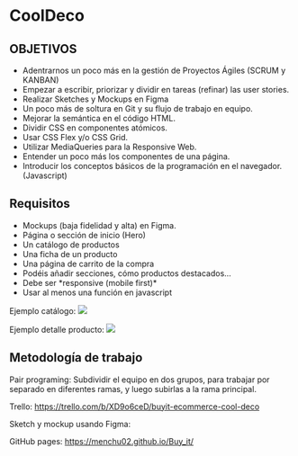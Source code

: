 <h1>CoolDeco</h1>

<h2>OBJETIVOS</h2>
<ul>
<li>
Adentrarnos un poco más en la gestión de Proyectos Ágiles (SCRUM y KANBAN)
</li>
<li>
Empezar a escribir, priorizar y dividir en tareas (refinar) las user stories.
</li>
<li>
Realizar Sketches y Mockups en Figma
</li>
<li>
Un poco más de soltura en Git y su flujo de trabajo en equipo.
</li>
<li>
Mejorar la semántica en el código HTML.
</li>
<li>
Dividir CSS en componentes atómicos.
</li>
<li>
Usar CSS Flex y/o CSS Grid.
</li>
<li>
Utilizar MediaQueries para la Responsive Web.
</li>
<li>
Entender un poco más los componentes de una página.
</li>
<li>
Introducir los conceptos básicos de la programación en el navegador. (Javascript)
</li>
</ul>

<h2>Requisitos</h2>
<ul>
<li>
 Mockups (baja fidelidad y alta) en Figma.
</li>
<li>
 Página o sección de inicio (Hero)
</li>
<li>
 Un catálogo de productos
</li>
<li>
 Una ficha de un producto
</li>
<li>
 Una página de carrito de la compra
</li>
<li>
 Podéis añadir secciones, cómo productos destacados…
</li>
<li>
 Debe ser *responsive (mobile first)*
</li>
<li>
 Usar al menos una función en javascript
</li>
</ul>

Ejemplo catálogo:
<img src="https://aspiring-gaura-1f9.notion.site/image/https%3A%2F%2Fs3-us-west-2.amazonaws.com%2Fsecure.notion-static.com%2F3e133586-0f12-4e62-8897-7dfb37f06ea3%2FUntitled.png?id=87a16f7e-2e6f-44e6-b040-86954fc8919b&table=block&spaceId=c326e8f3-8d9e-4edc-aede-878e6ca6fca3&width=2000&userId=&cache=v2"/>

Ejemplo detalle producto:
<img src="https://s3.us-west-2.amazonaws.com/secure.notion-static.com/b7597659-e7d1-4d4e-b21a-1070fdd3bf0a/tienda.webp?X-Amz-Algorithm=AWS4-HMAC-SHA256&X-Amz-Content-Sha256=UNSIGNED-PAYLOAD&X-Amz-Credential=AKIAT73L2G45EIPT3X45%2F20221220%2Fus-west-2%2Fs3%2Faws4_request&X-Amz-Date=20221220T085339Z&X-Amz-Expires=86400&X-Amz-Signature=918d554a84fb7946334c76cffbefd9376897428cc1c39121bbd9a1282d718475&X-Amz-SignedHeaders=host&x-id=GetObject">

<h2>Metodología de trabajo</h2>

Pair programing:
Subdividir el equipo en dos grupos, para trabajar por separado en diferentes ramas, y luego subirlas a la rama principal.

Trello:
https://trello.com/b/XD9o6ceD/buyit-ecommerce-cool-deco

Sketch y mockup usando Figma:

GitHub pages:
https://menchu02.github.io/Buy_it/
